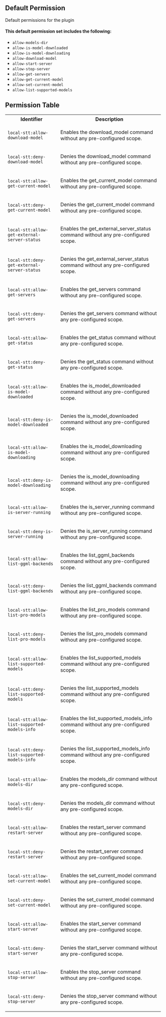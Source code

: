 ## Default Permission

Default permissions for the plugin

#### This default permission set includes the following:

- `allow-models-dir`
- `allow-is-model-downloaded`
- `allow-is-model-downloading`
- `allow-download-model`
- `allow-start-server`
- `allow-stop-server`
- `allow-get-servers`
- `allow-get-current-model`
- `allow-set-current-model`
- `allow-list-supported-models`

## Permission Table

<table>
<tr>
<th>Identifier</th>
<th>Description</th>
</tr>


<tr>
<td>

`local-stt:allow-download-model`

</td>
<td>

Enables the download_model command without any pre-configured scope.

</td>
</tr>

<tr>
<td>

`local-stt:deny-download-model`

</td>
<td>

Denies the download_model command without any pre-configured scope.

</td>
</tr>

<tr>
<td>

`local-stt:allow-get-current-model`

</td>
<td>

Enables the get_current_model command without any pre-configured scope.

</td>
</tr>

<tr>
<td>

`local-stt:deny-get-current-model`

</td>
<td>

Denies the get_current_model command without any pre-configured scope.

</td>
</tr>

<tr>
<td>

`local-stt:allow-get-external-server-status`

</td>
<td>

Enables the get_external_server_status command without any pre-configured scope.

</td>
</tr>

<tr>
<td>

`local-stt:deny-get-external-server-status`

</td>
<td>

Denies the get_external_server_status command without any pre-configured scope.

</td>
</tr>

<tr>
<td>

`local-stt:allow-get-servers`

</td>
<td>

Enables the get_servers command without any pre-configured scope.

</td>
</tr>

<tr>
<td>

`local-stt:deny-get-servers`

</td>
<td>

Denies the get_servers command without any pre-configured scope.

</td>
</tr>

<tr>
<td>

`local-stt:allow-get-status`

</td>
<td>

Enables the get_status command without any pre-configured scope.

</td>
</tr>

<tr>
<td>

`local-stt:deny-get-status`

</td>
<td>

Denies the get_status command without any pre-configured scope.

</td>
</tr>

<tr>
<td>

`local-stt:allow-is-model-downloaded`

</td>
<td>

Enables the is_model_downloaded command without any pre-configured scope.

</td>
</tr>

<tr>
<td>

`local-stt:deny-is-model-downloaded`

</td>
<td>

Denies the is_model_downloaded command without any pre-configured scope.

</td>
</tr>

<tr>
<td>

`local-stt:allow-is-model-downloading`

</td>
<td>

Enables the is_model_downloading command without any pre-configured scope.

</td>
</tr>

<tr>
<td>

`local-stt:deny-is-model-downloading`

</td>
<td>

Denies the is_model_downloading command without any pre-configured scope.

</td>
</tr>

<tr>
<td>

`local-stt:allow-is-server-running`

</td>
<td>

Enables the is_server_running command without any pre-configured scope.

</td>
</tr>

<tr>
<td>

`local-stt:deny-is-server-running`

</td>
<td>

Denies the is_server_running command without any pre-configured scope.

</td>
</tr>

<tr>
<td>

`local-stt:allow-list-ggml-backends`

</td>
<td>

Enables the list_ggml_backends command without any pre-configured scope.

</td>
</tr>

<tr>
<td>

`local-stt:deny-list-ggml-backends`

</td>
<td>

Denies the list_ggml_backends command without any pre-configured scope.

</td>
</tr>

<tr>
<td>

`local-stt:allow-list-pro-models`

</td>
<td>

Enables the list_pro_models command without any pre-configured scope.

</td>
</tr>

<tr>
<td>

`local-stt:deny-list-pro-models`

</td>
<td>

Denies the list_pro_models command without any pre-configured scope.

</td>
</tr>

<tr>
<td>

`local-stt:allow-list-supported-models`

</td>
<td>

Enables the list_supported_models command without any pre-configured scope.

</td>
</tr>

<tr>
<td>

`local-stt:deny-list-supported-models`

</td>
<td>

Denies the list_supported_models command without any pre-configured scope.

</td>
</tr>

<tr>
<td>

`local-stt:allow-list-supported-models-info`

</td>
<td>

Enables the list_supported_models_info command without any pre-configured scope.

</td>
</tr>

<tr>
<td>

`local-stt:deny-list-supported-models-info`

</td>
<td>

Denies the list_supported_models_info command without any pre-configured scope.

</td>
</tr>

<tr>
<td>

`local-stt:allow-models-dir`

</td>
<td>

Enables the models_dir command without any pre-configured scope.

</td>
</tr>

<tr>
<td>

`local-stt:deny-models-dir`

</td>
<td>

Denies the models_dir command without any pre-configured scope.

</td>
</tr>

<tr>
<td>

`local-stt:allow-restart-server`

</td>
<td>

Enables the restart_server command without any pre-configured scope.

</td>
</tr>

<tr>
<td>

`local-stt:deny-restart-server`

</td>
<td>

Denies the restart_server command without any pre-configured scope.

</td>
</tr>

<tr>
<td>

`local-stt:allow-set-current-model`

</td>
<td>

Enables the set_current_model command without any pre-configured scope.

</td>
</tr>

<tr>
<td>

`local-stt:deny-set-current-model`

</td>
<td>

Denies the set_current_model command without any pre-configured scope.

</td>
</tr>

<tr>
<td>

`local-stt:allow-start-server`

</td>
<td>

Enables the start_server command without any pre-configured scope.

</td>
</tr>

<tr>
<td>

`local-stt:deny-start-server`

</td>
<td>

Denies the start_server command without any pre-configured scope.

</td>
</tr>

<tr>
<td>

`local-stt:allow-stop-server`

</td>
<td>

Enables the stop_server command without any pre-configured scope.

</td>
</tr>

<tr>
<td>

`local-stt:deny-stop-server`

</td>
<td>

Denies the stop_server command without any pre-configured scope.

</td>
</tr>
</table>
